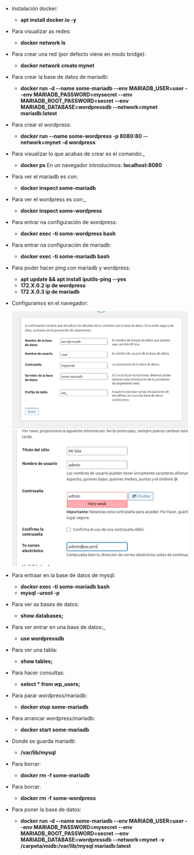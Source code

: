 - Instalación docker:
    - **apt install docker.io -y**
- Para visualizar as redes:
  - **docker network ls**
- Para crear una red (por defecto viene en modo bridge):
  - **docker network create mynet** 
- Para crear la base de datos de mariadb:
  - **docker run -d --name some-mariadb --env MARIADB_USER=user --env MARIADB_PASSWORD=mysecret --env MARIADB_ROOT_PASSWORD=secret --env MARIADB_DATABASE=wordpressdb --network=mynet  mariadb:latest**
- Para crear el wordpress:
  - **docker run --name some-wordpress -p 8080:80 --network=mynet -d wordpress**
- Para visualizar lo que acabas de crear es el comando:_
  - **docker ps**
En un navegador introducimos: **localhost:8080**
- Para ver el mariadb es con:
  - **docker inspect some-mariadb**
- Para ver el wordpress es con:_
  - **docker inspect some-wordpress**
- Para entrar na configuración de wordpress:
  - **docker exec -ti some-wordpress bash**
- Para entrar na configuración de mariadb:
  - **docker exec -ti some-mariadb bash**
- Para poder hacer ping con mariadb y wordpress:
  - **apt update && apt install iputils-ping --yes**
  - **172.X.0.2 ip de wordpress**
  - **172.X.0.3 ip de mariadb**
- Configuramos en el navegador:

    ![imagen_1](/img/imagen-1.png)
    ![imagen_2](/img/imagen-2.png)

- Para entraar en la base de datos de mysql:
  - **docker exec -ti some-mariadb bash**
  - **mysql -uroot -p**
- Para ver as bases de datos:
  - **show databases;**
- Para ver entrar en una base de datos:_
  - **use wordpressdb**
- Para ver una tabla:
  - **show tables;**
- Para hacer consultas:
  - **select * from wp_users;**
- Para parar wordpress/mariadb:
  - **docker stop some-mariadb**
- Para arrancar wordpress/mariadb:
  - **docker start some-mariadb**
- Donde se guarda mariadb:
  - **/var/lib/mysql**
- Para borrar:
  - **docker rm -f some-mariadb**
- Para borrar:
  - **docker rm -f some-wordpress**
- Para poner la base de datos:
  - **docker run -d --name some-mariadb --env MARIADB_USER=user --env MARIADB_PASSWORD=mysecret --env MARIADB_ROOT_PASSWORD=secret --env MARIADB_DATABASE=wordpressdb --network=mynet -v /carpeta/midb:/var/lib/mysql mariadb:latest**